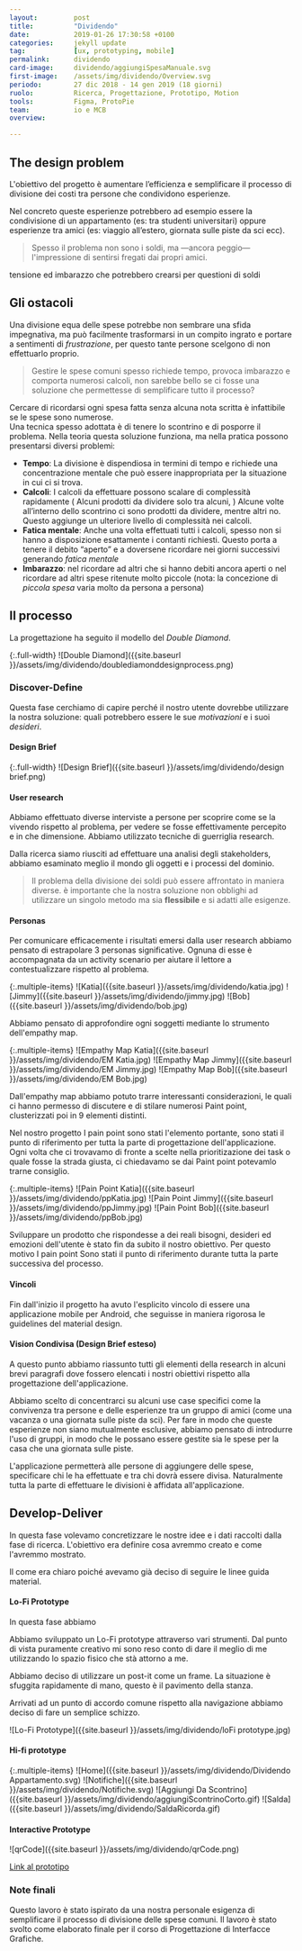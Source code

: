 ```yaml
---
layout:         post
title:          "Dividendo"
date:           2019-01-26 17:30:58 +0100
categories:     jekyll update
tag:            [ux, prototyping, mobile]
permalink:      dividendo
card-image:     dividendo/aggiungiSpesaManuale.svg
first-image:    /assets/img/dividendo/Overview.svg
periodo:        27 dic 2018 - 14 gen 2019 (18 giorni)
ruolo:          Ricerca, Progettazione, Prototipo, Motion
tools:          Figma, ProtoPie
team:           io e MCB
overview:       

---
```


<!-- Pippone sul seguire un design system -->

## The design problem
L'obiettivo del progetto è aumentare l’efficienza e semplificare il processo di divisione dei costi tra persone che condividono esperienze.

Nel concreto queste esperienze potrebbero ad esempio essere la condivisione di un appartamento (es: tra studenti universitari) oppure esperienze tra amici (es: viaggio all’estero, giornata sulle piste da sci ecc). 

> Spesso il problema non sono i soldi, ma —ancora peggio— l'impressione di sentirsi fregati dai propri amici.

tensione ed imbarazzo che potrebbero crearsi per questioni di soldi


## Gli ostacoli
Una divisione equa delle spese potrebbe non sembrare una sfida impegnativa, ma può facilmente trasformarsi in un compito ingrato e portare a sentimenti di *frustrazione*, per questo tante persone scelgono di non effettuarlo proprio.

> Gestire le spese comuni spesso richiede tempo, provoca imbarazzo e comporta numerosi calcoli, non sarebbe bello se ci fosse una soluzione che permettesse di semplificare tutto il processo?

Cercare di ricordarsi ogni spesa fatta senza alcuna nota scritta è infattibile se le spese sono numerose. <br>
Una tecnica spesso adottata è di tenere lo scontrino e di posporre il problema. Nella teoria questa soluzione funziona, ma nella pratica possono presentarsi diversi problemi: 

* **Tempo**: La divisione è dispendiosa in termini di tempo e richiede una concentrazione mentale che può essere inappropriata per la situazione in cui ci si trova. 
* **Calcoli**: I calcoli da effettuare possono scalare di complessità rapidamente ( Alcuni prodotti da dividere solo tra alcuni, )
Alcune volte all’interno dello scontrino ci sono prodotti da dividere, mentre altri no. Questo aggiunge un ulteriore livello di complessità nei calcoli.
* **Fatica mentale**: Anche una volta effettuati tutti i calcoli, spesso non si hanno a disposizione esattamente i contanti richiesti. Questo porta a tenere il debito “aperto” e a doversene ricordare nei giorni successivi generando *fatica mentale*
* **Imbarazzo**: nel ricordare ad altri che si hanno debiti ancora aperti o nel ricordare ad altri spese ritenute molto piccole (nota: la concezione di *piccola spesa* varia molto da persona a persona)




## Il processo
La progettazione ha seguito il modello del *Double Diamond*.

{:.full-width}
![Double Diamond]({{site.baseurl }}/assets/img/dividendo/doublediamonddesignprocess.png)

### Discover-Define
Questa fase cerchiamo di capire perché il nostro utente dovrebbe utilizzare la nostra soluzione: quali potrebbero essere le sue *motivazioni* e i suoi *desideri*.

#### Design Brief

{:.full-width}
![Design Brief]({{site.baseurl }}/assets/img/dividendo/design brief.png)


#### User research
Abbiamo effettuato diverse interviste a persone per scoprire come se la vivendo rispetto al problema, per vedere se fosse effettivamente percepito e in che dimensione.
Abbiamo utilizzato tecniche di guerriglia research. 

Dalla ricerca siamo riusciti ad effettuare una analisi degli stakeholders, abbiamo esaminato meglio il mondo gli oggetti e i processi del dominio.

> Il problema della divisione dei soldi può essere affrontato in maniera diverse. è importante che la nostra soluzione non obblighi ad utilizzare un singolo metodo ma sia **flessibile** e si adatti alle esigenze.

#### Personas
Per comunicare efficacemente i risultati emersi dalla user research abbiamo pensato di estrapolare 3 personas significative.
Ognuna di esse è accompagnata da un activity scenario per aiutare il lettore a contestualizzare rispetto al problema.

{:.multiple-items}
![Katia]({{site.baseurl }}/assets/img/dividendo/katia.jpg)
![Jimmy]({{site.baseurl }}/assets/img/dividendo/jimmy.jpg)
![Bob]({{site.baseurl }}/assets/img/dividendo/bob.jpg)

Abbiamo pensato di approfondire ogni soggetti mediante lo strumento dell'empathy map.

{:.multiple-items}
![Empathy Map Katia]({{site.baseurl }}/assets/img/dividendo/EM Katia.jpg)
![Empathy Map Jimmy]({{site.baseurl }}/assets/img/dividendo/EM Jimmy.jpg)
![Empathy Map Bob]({{site.baseurl }}/assets/img/dividendo/EM Bob.jpg)
 
Dall'empathy map abbiamo potuto trarre interessanti considerazioni, le quali ci hanno permesso di discutere e di stilare numerosi Paint point, clusterizzati poi in 9 elementi distinti.

Nel nostro progetto I pain point sono stati l'elemento portante, sono stati il punto di riferimento per tutta la parte di progettazione dell'applicazione. 
Ogni volta che ci trovavamo di fronte a scelte nella prioritizazione dei task o quale fosse la strada giusta, ci chiedavamo se dai Paint point potevamlo trarne consiglio.

{:.multiple-items}
![Pain Point Katia]({{site.baseurl }}/assets/img/dividendo/ppKatia.jpg)
![Pain Point Jimmy]({{site.baseurl }}/assets/img/dividendo/ppJimmy.jpg)
![Pain Point Bob]({{site.baseurl }}/assets/img/dividendo/ppBob.jpg)

Sviluppare un prodotto che rispondesse a dei reali bisogni, desideri ed emozioni dell'utente è stato fin da subito il nostro obiettivo. 
Per questo motivo I pain point Sono stati il punto di riferimento durante tutta la parte successiva del processo.

#### Vincoli
Fin dall'inizio il progetto ha avuto l'esplicito vincolo di essere una applicazione mobile per Android, che seguisse in maniera rigorosa le guidelines del material design.

#### Vision Condivisa (Design Brief esteso)
A questo punto abbiamo riassunto tutti gli elementi della research in alcuni brevi paragrafi dove fossero elencati i nostri obiettivi rispetto alla progettazione dell'applicazione. 

Abbiamo scelto di concentrarci su alcuni use case specifici come la convivenza tra persone e delle esperienze tra un gruppo di amici (come una vacanza o una giornata sulle piste da sci).
Per fare in modo che queste esperienze non siano mutualmente esclusive, abbiamo pensato di introdurre l'uso di gruppi, in modo che le  possano essere gestite sia le spese per la casa che una giornata sulle piste.

L'applicazione permetterà alle persone di aggiungere delle spese, specificare chi le ha effettuate e tra chi dovrà essere divisa. Naturalmente tutta la parte di effettuare le divisioni è affidata all'applicazione.

## Develop-Deliver 

In questa fase volevamo concretizzare le nostre idee e i dati raccolti dalla fase di ricerca. L'obiettivo era definire cosa avremmo creato e come l'avremmo mostrato. 

Il come era chiaro poiché avevamo già deciso di seguire le linee guida material.

#### Lo-Fi Prototype

In questa fase abbiamo 

Abbiamo sviluppato un Lo-Fi prototype attraverso vari strumenti. 
Dal punto di vista puramente creativo mi sono reso conto di dare il meglio di me utilizzando lo spazio fisico che stà attorno a me.

Abbiamo deciso di utilizzare un post-it come un frame. 
La situazione è sfuggita rapidamente di mano, questo è il pavimento della stanza.

<!-- Foto pavimento della stanza -->

Arrivati ad un punto di accordo comune rispetto alla navigazione abbiamo deciso di fare un semplice schizzo.

![Lo-Fi Prototype]({{site.baseurl }}/assets/img/dividendo/loFi prototype.jpg)

#### Hi-fi prototype

{:.multiple-items}
![Home]({{site.baseurl }}/assets/img/dividendo/Dividendo Appartamento.svg)
![Notifiche]({{site.baseurl }}/assets/img/dividendo/Notifiche.svg)
![Aggiungi Da Scontrino]({{site.baseurl }}/assets/img/dividendo/aggiungiScontrinoCorto.gif)
![Salda]({{site.baseurl }}/assets/img/dividendo/SaldaRicorda.gif)


#### Interactive Prototype

![qrCode]({{site.baseurl }}/assets/img/dividendo/qrCode.png)

[Link al prototipo](https://share.protopie.io/648wG6keh2D)






<!-- 
lo- fi prototype
add con scontrino gif

    notifiche
    saldo del gruppo
aggiungi spesa manuale

link al prototipo

storico
 -->


### Note finali

Questo lavoro è stato ispirato da una nostra personale esigenza di semplificare il processo di divisione delle spese comuni.
Il lavoro è stato svolto come elaborato finale per il corso di Progettazione di Interfacce Grafiche. 

<!-- MOCKUP

AGGIUNGI SPESA MANUALE

HOMEPAGE


Notifiche
Un aspetto insidioso nella gestione  -->
